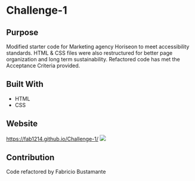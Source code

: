 # Challenge-1

## Purpose
Modified starter code for Marketing agency Horiseon to meet accessibility standards. HTML & CSS files were also restructured for better page organization and long term sustainability. Refactored code has met the Acceptance Criteria provided.

## Built With
* HTML
* CSS

## Website
https://fab1214.github.io/Challenge-1/
<img src="images/_Users_fabricio_Desktop_Challenge-1_index.html.png">

## Contribution
Code refactored by Fabricio Bustamante
